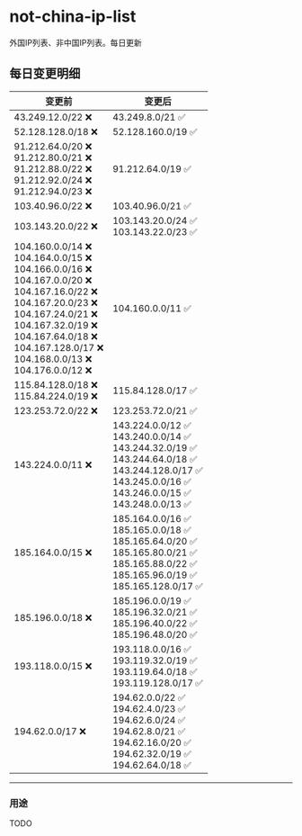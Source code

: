 # not-china-ip-list
外国IP列表、非中国IP列表。每日更新

每日变更明细
--------------------
|  变更前   | 变更后 |
|  ----  | ----  |
|  43.249.12.0/22 :x:  | 43.249.8.0/21 :white_check_mark: | 
|  52.128.128.0/18 :x:  | 52.128.160.0/19 :white_check_mark: | 
|  91.212.64.0/20 :x: <br> 91.212.80.0/21 :x: <br> 91.212.88.0/22 :x: <br> 91.212.92.0/24 :x: <br> 91.212.94.0/23 :x: <br> | 91.212.64.0/19 :white_check_mark: | 
|  103.40.96.0/22 :x:  | 103.40.96.0/21 :white_check_mark: | 
|  103.143.20.0/22 :x:  | 103.143.20.0/24 :white_check_mark: <br> 103.143.22.0/23 :white_check_mark: <br>  | 
|  104.160.0.0/14 :x: <br> 104.164.0.0/15 :x: <br> 104.166.0.0/16 :x: <br> 104.167.0.0/20 :x: <br> 104.167.16.0/22 :x: <br> 104.167.20.0/23 :x: <br> 104.167.24.0/21 :x: <br> 104.167.32.0/19 :x: <br> 104.167.64.0/18 :x: <br> 104.167.128.0/17 :x: <br> 104.168.0.0/13 :x: <br> 104.176.0.0/12 :x: <br> | 104.160.0.0/11 :white_check_mark: | 
|  115.84.128.0/18 :x: <br> 115.84.224.0/19 :x: <br> | 115.84.128.0/17 :white_check_mark: | 
|  123.253.72.0/22 :x:  | 123.253.72.0/21 :white_check_mark: | 
|  143.224.0.0/11 :x:  | 143.224.0.0/12 :white_check_mark: <br> 143.240.0.0/14 :white_check_mark: <br> 143.244.32.0/19 :white_check_mark: <br> 143.244.64.0/18 :white_check_mark: <br> 143.244.128.0/17 :white_check_mark: <br> 143.245.0.0/16 :white_check_mark: <br> 143.246.0.0/15 :white_check_mark: <br> 143.248.0.0/13 :white_check_mark: <br>  | 
|  185.164.0.0/15 :x:  | 185.164.0.0/16 :white_check_mark: <br> 185.165.0.0/18 :white_check_mark: <br> 185.165.64.0/20 :white_check_mark: <br> 185.165.80.0/21 :white_check_mark: <br> 185.165.88.0/22 :white_check_mark: <br> 185.165.96.0/19 :white_check_mark: <br> 185.165.128.0/17 :white_check_mark: <br>  | 
|  185.196.0.0/18 :x:  | 185.196.0.0/19 :white_check_mark: <br> 185.196.32.0/21 :white_check_mark: <br> 185.196.40.0/22 :white_check_mark: <br> 185.196.48.0/20 :white_check_mark: <br>  | 
|  193.118.0.0/15 :x:  | 193.118.0.0/16 :white_check_mark: <br> 193.119.32.0/19 :white_check_mark: <br> 193.119.64.0/18 :white_check_mark: <br> 193.119.128.0/17 :white_check_mark: <br>  | 
|  194.62.0.0/17 :x:  | 194.62.0.0/22 :white_check_mark: <br> 194.62.4.0/23 :white_check_mark: <br> 194.62.6.0/24 :white_check_mark: <br> 194.62.8.0/21 :white_check_mark: <br> 194.62.16.0/20 :white_check_mark: <br> 194.62.32.0/19 :white_check_mark: <br> 194.62.64.0/18 :white_check_mark: <br>  | 

--------------------
### 用途
TODO

